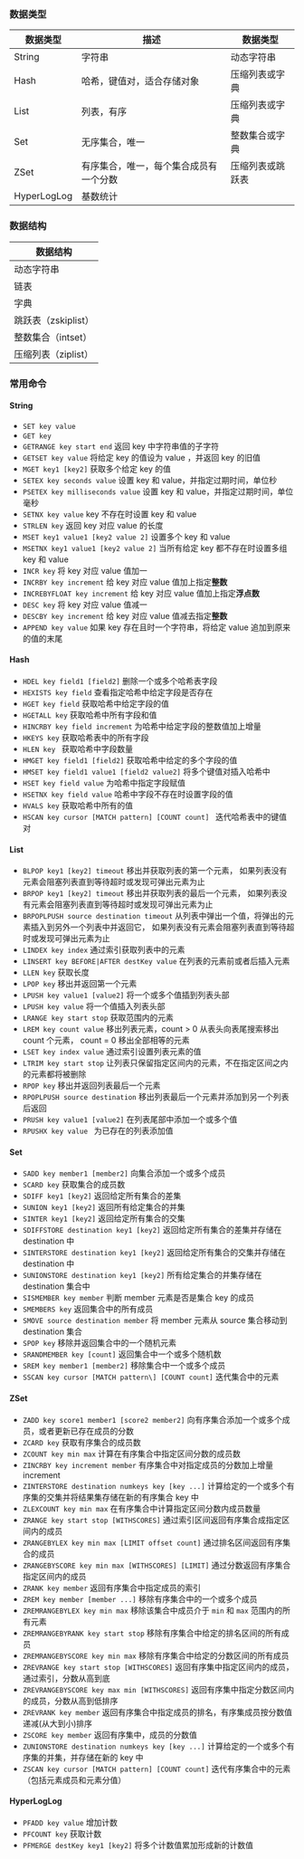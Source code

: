 ### 数据类型

| 数据类型    | 描述                                   | 数据类型         |
| ----------- | -------------------------------------- | ---------------- |
| String      | 字符串                                 | 动态字符串       |
| Hash        | 哈希，键值对，适合存储对象             | 压缩列表或字典   |
| List        | 列表，有序                             | 压缩列表或字典   |
| Set         | 无序集合，唯一                         | 整数集合或字典   |
| ZSet        | 有序集合，唯一，每个集合成员有一个分数 | 压缩列表或跳跃表 |
| HyperLogLog | 基数统计                               |                  |



### 数据结构

| 数据结构            |
| ------------------- |
| 动态字符串          |
| 链表                |
| 字典                |
| 跳跃表（zskiplist） |
| 整数集合（intset）  |
| 压缩列表（ziplist） |

### 常用命令

#### String 

- `SET key value` 
- `GET key`
- `GETRANGE key start end` 返回 key 中字符串值的子字符
- `GETSET key value` 将给定 key 的值设为 value ，并返回 key 的旧值
- `MGET key1 [key2]` 获取多个给定 key 的值
- `SETEX key seconds value` 设置 key 和 value，并指定过期时间，单位秒
- `PSETEX key milliseconds value` 设置 key 和 value，并指定过期时间，单位毫秒
- `SETNX key value` key 不存在时设置 key 和 value
- `STRLEN key` 返回 key 对应 value 的长度
- `MSET key1 value1 [key2 value 2]` 设置多个 key 和 value
- `MSETNX key1 value1 [key2 value 2]` 当所有给定 key 都不存在时设置多组 key 和 value
- `INCR key` 将 key 对应 value 值加一
- `INCRBY key increment` 给 key 对应 value 值加上指定**整数**
- `INCREBYFLOAT key increment` 给 key 对应 value 值加上指定**浮点数**
- `DESC key` 将 key 对应 value 值减一
- `DESCBY key increment` 给 key 对应 value 值减去指定**整数**
- `APPEND key value` 如果 key 存在且时一个字符串，将给定 value 追加到原来的值的末尾

#### Hash

- `HDEL key field1 [field2]` 删除一个或多个哈希表字段
- `HEXISTS key field` 查看指定哈希中给定字段是否存在
- `HGET key field` 获取哈希中给定字段的值
- `HGETALL key` 获取哈希中所有字段和值
- `HINCRBY key field increment` 为哈希中给定字段的整数值加上增量
- `HKEYS key` 获取哈希表中的所有字段
- `HLEN key ` 获取哈希中字段数量
- `HMGET key field1 [field2]` 获取哈希中给定的多个字段的值
- `HMSET key field1 value1 [field2 value2]` 将多个键值对插入哈希中
- `HSET key field value` 为哈希中指定字段赋值
- `HSETNX key field value` 哈希中字段不存在时设置字段的值
- `HVALS key` 获取哈希中所有的值
- `HSCAN key cursor [MATCH pattern] [COUNT count] ` 迭代哈希表中的键值对

#### List

- `BLPOP key1 [key2] timeout` 移出并获取列表的第一个元素， 如果列表没有元素会阻塞列表直到等待超时或发现可弹出元素为止
- `BRPOP key1 [key2] timeout` 移出并获取列表的最后一个元素， 如果列表没有元素会阻塞列表直到等待超时或发现可弹出元素为止
- `BRPOPLPUSH source destination timeout` 从列表中弹出一个值，将弹出的元素插入到另外一个列表中并返回它， 如果列表没有元素会阻塞列表直到等待超时或发现可弹出元素为止
- `LINDEX key index` 通过索引获取列表中的元素
- `LINSERT key BEFORE|AFTER destKey value` 在列表的元素前或者后插入元素
- `LLEN key` 获取长度
- `LPOP key` 移出并返回第一个元素
- `LPUSH key value1 [value2]` 将一个或多个值插到列表头部
- `LPUSH key value` 将一个值插入列表头部
- `LRANGE key start stop` 获取范围内的元素
-  `LREM key count value` 移出列表元素，count  > 0 从表头向表尾搜索移出 count 个元素， count = 0 移出全部相等的元素
- `LSET key index value`  通过索引设置列表元素的值
- `LTRIM key start stop` 让列表只保留指定区间内的元素，不在指定区间之内的元素都将被删除
- `RPOP key` 移出并返回列表最后一个元素
- `RPOPLPUSH source destination` 移出列表最后一个元素并添加到另一个列表后返回
- `PRUSH key value1 [value2]`  在列表尾部中添加一个或多个值
- `RPUSHX key value ` 为已存在的列表添加值

#### Set

- `SADD key member1 [member2]` 向集合添加一个或多个成员
- `SCARD key` 获取集合的成员数
- `SDIFF key1 [key2]` 返回给定所有集合的差集
- `SUNION key1 [key2]` 返回所有给定集合的并集
- `SINTER key1 [key2]` 返回给定所有集合的交集
- `SDIFFSTORE destination key1 [key2]` 返回给定所有集合的差集并存储在 destination 中
- `SINTERSTORE destination key1 [key2]` 返回给定所有集合的交集并存储在 destination 中
- `SUNIONSTORE destination key1 [key2]` 所有给定集合的并集存储在 destination 集合中
- `SISMEMBER key member` 判断 member 元素是否是集合 key 的成员
- `SMEMBERS key`  返回集合中的所有成员
- `SMOVE source destination member` 将 member 元素从 source 集合移动到 destination 集合
- `SPOP key` 移除并返回集合中的一个随机元素
- `SRANDMEMBER key [count]` 返回集合中一个或多个随机数
- `SREM key member1 [member2]` 移除集合中一个或多个成员
- `SSCAN key cursor [MATCH pattern\] [COUNT count]` 迭代集合中的元素

#### ZSet

- `ZADD key score1 member1 [score2 member2]` 向有序集合添加一个或多个成员，或者更新已存在成员的分数
- `ZCARD key` 获取有序集合的成员数
- `ZCOUNT key min max` 计算在有序集合中指定区间分数的成员数
- `ZINCRBY key increment member` 有序集合中对指定成员的分数加上增量 increment
- `ZINTERSTORE destination numkeys key [key ...]` 计算给定的一个或多个有序集的交集并将结果集存储在新的有序集合 key 中
- `ZLEXCOUNT key min max` 在有序集合中计算指定区间分数内成员数量
- `ZRANGE key start stop [WITHSCORES]` 通过索引区间返回有序集合成指定区间内的成员
- `ZRANGEBYLEX key min max [LIMIT offset count]` 通过排名区间返回有序集合的成员
- `ZRANGEBYSCORE key min max [WITHSCORES] [LIMIT]` 通过分数返回有序集合指定区间内的成员
- `ZRANK key member` 返回有序集合中指定成员的索引
- `ZREM key member [member ...]` 移除有序集合中的一个或多个成员
- `ZREMRANGEBYLEX key min max` 移除该集合中成员介于 `min` 和 `max` 范围内的所有元素
- `ZREMRANGEBYRANK key start stop` 移除有序集合中给定的排名区间的所有成员
- `ZREMRANGEBYSCORE key min max` 移除有序集合中给定的分数区间的所有成员
- `ZREVRANGE key start stop [WITHSCORES]` 返回有序集中指定区间内的成员，通过索引，分数从高到底
- `ZREVRANGEBYSCORE key max min [WITHSCORES]` 返回有序集中指定分数区间内的成员，分数从高到低排序
- `ZREVRANK key member` 返回有序集合中指定成员的排名，有序集成员按分数值递减(从大到小)排序
- `ZSCORE key member` 返回有序集中，成员的分数值
- `ZUNIONSTORE destination numkeys key [key ...]` 计算给定的一个或多个有序集的并集，并存储在新的 key 中
- `ZSCAN key cursor [MATCH pattern] [COUNT count]` 迭代有序集合中的元素（包括元素成员和元素分值）

#### HyperLogLog

- `PFADD key value` 增加计数
- `PFCOUNT key` 获取计数
- `PFMERGE destKey key1 [key2]` 将多个计数值累加形成新的计数值